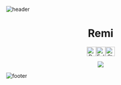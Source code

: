 ![header](https://github.com/hmRemi/hmRemi/assets/17689226/6387114f-4948-44ad-bbd3-61a061a0a74d)

<h1 align="center">Remi</h1>
<div align="center">
  <p>
    <!-- credits: vast -->
    <div style="display: flex; justify-content: center; align-items: center;">
      <img height="25" src="https://api.visitorbadge.io/api/VisitorHit?user=hmRemi&countColor=%23000000" alt="Profile Views"/>
      <img height="25" src="https://img.shields.io/github/followers/hmRemi?color=000000&style=for-the-badge&logo=github&label=Followers" alt="Followers"/>
      <img height="25" src="https://img.shields.io/github/stars/hmRemi?color=000000&style=for-the-badge&logo=github&label=Stars" alt="Stars"/>
    </div>
  </p>
</div>

<p align="center">
  <img src="https://github-readme-stats.vercel.app/api/?username=hmRemi&title_color=000000&text_color=9f9f9f&show_icons=true&bg_color=00000000&hide_border=true&icon_color=000000&hide_title=true&count_private=false" />
</p>

![footer](https://github.com/hmRemi/hmRemi/assets/17689226/378b7928-829e-467d-ac4e-631195ac72f7)

